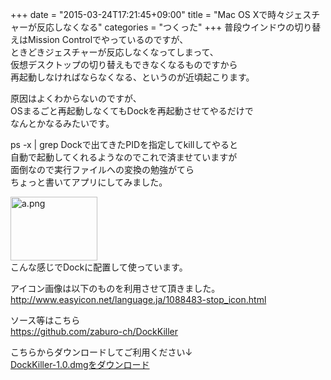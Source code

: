 +++
date = "2015-03-24T17:21:45+09:00"
title = "Mac OS Xで時々ジェスチャーが反応しなくなる"
categories = "つくった"
+++
普段ウインドウの切り替えはMission Controlでやっているのですが、  
ときどきジェスチャーが反応しなくなってしまって、  
仮想デスクトップの切り替えもできなくなるものですから  
再起動しなければならなくなる、というのが近頃起こります。  
  
原因はよくわからないのですが、  
OSまるごと再起動しなくてもDockを再起動させてやるだけで  
なんとかなるみたいです。  
  
ps -x | grep Dockで出てきたPIDを指定してkillしてやると  
自動で起動してくれるようなのでこれで済ませていますが  
面倒なので実行ファイルへの変換の勉強がてら  
ちょっと書いてアプリにしてみました。  
  
<a href="/images/a.png/" target="_blank"><img src="/images/a.png" alt="a.png" border="0" width="139" height="102" /></a>  
こんな感じでDockに配置して使っています。  
  
アイコン画像は以下のものを利用させて頂きました。  
<a href="http://www.easyicon.net/language.ja/1088483-stop_icon.html" target="_blank" title="http://www.easyicon.net/language.ja/1088483-stop_icon.html">http://www.easyicon.net/language.ja/1088483-stop_icon.html</a>  
  
ソース等はこちら  
<a href="https://github.com/zaburo-ch/DockKiller" target="_blank" title="https://github.com/zaburo-ch/DockKiller">https://github.com/zaburo-ch/DockKiller</a>  
  
こちらからダウンロードしてご利用ください↓  
<a href="https://github.com/zaburo-ch/DockKiller/raw/master/DockKiller-1.0.dmg" target="_blank" title="DockKiller-1.0.dmgをダウンロード">DockKiller-1.0.dmgをダウンロード</a>